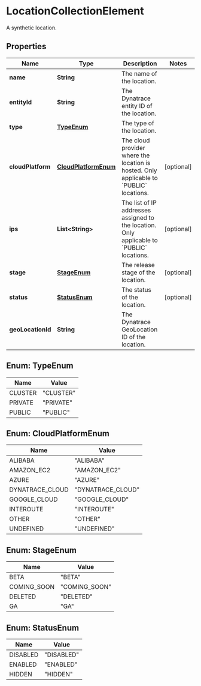 

# LocationCollectionElement

A synthetic location.

## Properties

| Name | Type | Description | Notes |
|------------ | ------------- | ------------- | -------------|
|**name** | **String** | The name of the location. |  |
|**entityId** | **String** | The Dynatrace entity ID of the location. |  |
|**type** | [**TypeEnum**](#TypeEnum) | The type of the location. |  |
|**cloudPlatform** | [**CloudPlatformEnum**](#CloudPlatformEnum) | The cloud provider where the location is hosted.    Only applicable to &#x60;PUBLIC&#x60; locations. |  [optional] |
|**ips** | **List&lt;String&gt;** | The list of IP addresses assigned to the location.    Only applicable to &#x60;PUBLIC&#x60; locations. |  [optional] |
|**stage** | [**StageEnum**](#StageEnum) | The release stage of the location. |  [optional] |
|**status** | [**StatusEnum**](#StatusEnum) | The status of the location. |  [optional] |
|**geoLocationId** | **String** | The Dynatrace GeoLocation ID of the location. |  |



## Enum: TypeEnum

| Name | Value |
|---- | -----|
| CLUSTER | &quot;CLUSTER&quot; |
| PRIVATE | &quot;PRIVATE&quot; |
| PUBLIC | &quot;PUBLIC&quot; |



## Enum: CloudPlatformEnum

| Name | Value |
|---- | -----|
| ALIBABA | &quot;ALIBABA&quot; |
| AMAZON_EC2 | &quot;AMAZON_EC2&quot; |
| AZURE | &quot;AZURE&quot; |
| DYNATRACE_CLOUD | &quot;DYNATRACE_CLOUD&quot; |
| GOOGLE_CLOUD | &quot;GOOGLE_CLOUD&quot; |
| INTEROUTE | &quot;INTEROUTE&quot; |
| OTHER | &quot;OTHER&quot; |
| UNDEFINED | &quot;UNDEFINED&quot; |



## Enum: StageEnum

| Name | Value |
|---- | -----|
| BETA | &quot;BETA&quot; |
| COMING_SOON | &quot;COMING_SOON&quot; |
| DELETED | &quot;DELETED&quot; |
| GA | &quot;GA&quot; |



## Enum: StatusEnum

| Name | Value |
|---- | -----|
| DISABLED | &quot;DISABLED&quot; |
| ENABLED | &quot;ENABLED&quot; |
| HIDDEN | &quot;HIDDEN&quot; |



